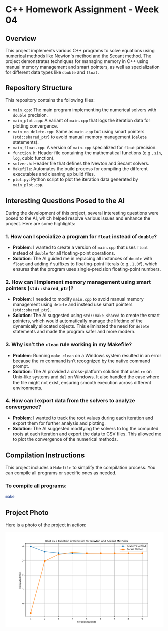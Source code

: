 # C++ Homework Assignment - Week 04

## Overview

This project implements various C++ programs to solve equations using numerical methods like Newton's method and the Secant method. The project demonstrates techniques for managing memory in C++ using manual memory management and smart pointers, as well as specialization for different data types like `double` and `float`.

## Repository Structure

This repository contains the following files:

- `main.cpp`: The main program implementing the numerical solvers with `double` precision.
- `main_plot.cpp`: A variant of `main.cpp` that logs the iteration data for plotting convergence.
- `main_no_delete.cpp`: Same as `main.cpp` but using smart pointers (`std::shared_ptr`) to avoid manual memory management (`delete` statements).
- `main_float.cpp`: A version of `main.cpp` specialized for `float` precision.
- `function.h`: Header file containing the mathematical functions (e.g., `sin`, `log`, cubic function).
- `solver.h`: Header file that defines the Newton and Secant solvers.
- `Makefile`: Automates the build process for compiling the different executables and cleaning up build files.
- `plot.py`: Python script to plot the iteration data generated by `main_plot.cpp`.


## Interesting Questions Posed to the AI

During the development of this project, several interesting questions were posed to the AI, which helped resolve various issues and enhance the project. Here are some highlights:

### 1. **How can I specialize a program for `float` instead of `double`?**
   - **Problem**: I wanted to create a version of `main.cpp` that uses `float` instead of `double` for all floating-point operations.
   - **Solution**: The AI guided me in replacing all instances of `double` with `float` and adding `f` suffixes to floating-point literals (e.g., `1.0f`), which ensures that the program uses single-precision floating-point numbers.

### 2. **How can I implement memory management using smart pointers (`std::shared_ptr`)?**
   - **Problem**: I needed to modify `main.cpp` to avoid manual memory management using `delete` and instead use smart pointers (`std::shared_ptr`).
   - **Solution**: The AI suggested using `std::make_shared` to create the smart pointers, which would automatically manage the lifetime of the dynamically allocated objects. This eliminated the need for `delete` statements and made the program safer and more modern.

### 3. **Why isn’t the `clean` rule working in my Makefile?**
   - **Problem**: Running `make clean` on a Windows system resulted in an error because the `rm` command isn’t recognized by the native command prompt.
   - **Solution**: The AI provided a cross-platform solution that uses `rm` on Unix-like systems and `del` on Windows. It also handled the case where the file might not exist, ensuring smooth execution across different environments.

### 4. **How can I export data from the solvers to analyze convergence?**
   - **Problem**: I wanted to track the root values during each iteration and export them for further analysis and plotting.
   - **Solution**: The AI suggested modifying the solvers to log the computed roots at each iteration and export the data to CSV files. This allowed me to plot the convergence of the numerical methods.

## Compilation Instructions

This project includes a `Makefile` to simplify the compilation process. You can compile all programs or specific ones as needed.

### To compile all programs:

```bash
make
```

## Project Photo

Here is a photo of the project in action:

![Project Screenshot](./Figure_1.png)


